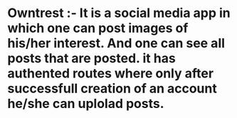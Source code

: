 # Owntrest :- It is a social media app in which one can post images of his/her interest. And one can see all posts that are posted. it has authented routes where only after successfull creation of an account he/she can uplolad posts.
